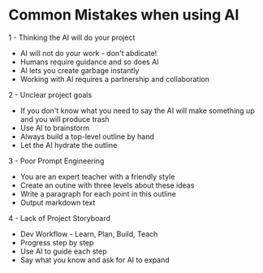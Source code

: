 # Common Mistakes when using AI

1 - Thinking the AI will do your project

- AI will not do your work - don't abdicate!
- Humans require guidance and so does AI
- AI lets you create garbage instantly
- Working with AI requires a partnership and collaboration

2 - Unclear project goals

- If you don't know what you need to say the AI will make something up and you will produce trash
- Use AI to brainstorm
- Always build a top-level outline by hand
- Let the AI hydrate the outline

3 - Poor Prompt Engineering

- You are an expert teacher with a friendly style
- Create an outine with three levels about these ideas
- Write a paragraph for each point in this outline
- Output markdown text

4 - Lack of Project Storyboard

- Dev Workflow - Learn, Plan, Build, Teach
- Progress step by step
- Use AI to guide each step
- Say what you know and ask for AI to expand


